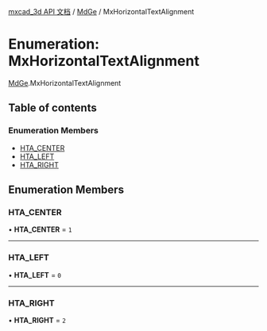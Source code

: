 [mxcad_3d API 文档](../README.md) / [MdGe](../modules/MdGe.md) / MxHorizontalTextAlignment

# Enumeration: MxHorizontalTextAlignment

[MdGe](../modules/MdGe.md).MxHorizontalTextAlignment

## Table of contents

### Enumeration Members

- [HTA\_CENTER](MdGe.MxHorizontalTextAlignment.md#hta_center)
- [HTA\_LEFT](MdGe.MxHorizontalTextAlignment.md#hta_left)
- [HTA\_RIGHT](MdGe.MxHorizontalTextAlignment.md#hta_right)

## Enumeration Members

### HTA\_CENTER

• **HTA\_CENTER** = ``1``

___

### HTA\_LEFT

• **HTA\_LEFT** = ``0``

___

### HTA\_RIGHT

• **HTA\_RIGHT** = ``2``
